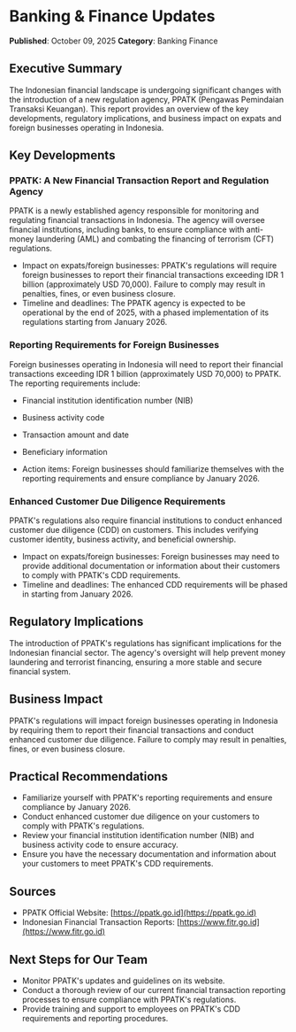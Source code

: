 # Banking & Finance Updates

**Published**: October 09, 2025
**Category**: Banking Finance

## Executive Summary

The Indonesian financial landscape is undergoing significant changes with the introduction of a new regulation agency, PPATK (Pengawas Pemindaian Transaksi Keuangan). This report provides an overview of the key developments, regulatory implications, and business impact on expats and foreign businesses operating in Indonesia.

## Key Developments

### PPATK: A New Financial Transaction Report and Regulation Agency
PPATK is a newly established agency responsible for monitoring and regulating financial transactions in Indonesia. The agency will oversee financial institutions, including banks, to ensure compliance with anti-money laundering (AML) and combating the financing of terrorism (CFT) regulations.

* Impact on expats/foreign businesses: PPATK's regulations will require foreign businesses to report their financial transactions exceeding IDR 1 billion (approximately USD 70,000). Failure to comply may result in penalties, fines, or even business closure.
* Timeline and deadlines: The PPATK agency is expected to be operational by the end of 2025, with a phased implementation of its regulations starting from January 2026.

### Reporting Requirements for Foreign Businesses
Foreign businesses operating in Indonesia will need to report their financial transactions exceeding IDR 1 billion (approximately USD 70,000) to PPATK. The reporting requirements include:
* Financial institution identification number (NIB)
* Business activity code
* Transaction amount and date
* Beneficiary information

* Action items: Foreign businesses should familiarize themselves with the reporting requirements and ensure compliance by January 2026.

### Enhanced Customer Due Diligence Requirements
PPATK's regulations also require financial institutions to conduct enhanced customer due diligence (CDD) on customers. This includes verifying customer identity, business activity, and beneficial ownership.

* Impact on expats/foreign businesses: Foreign businesses may need to provide additional documentation or information about their customers to comply with PPATK's CDD requirements.
* Timeline and deadlines: The enhanced CDD requirements will be phased in starting from January 2026.

## Regulatory Implications

The introduction of PPATK's regulations has significant implications for the Indonesian financial sector. The agency's oversight will help prevent money laundering and terrorist financing, ensuring a more stable and secure financial system.

## Business Impact
PPATK's regulations will impact foreign businesses operating in Indonesia by requiring them to report their financial transactions and conduct enhanced customer due diligence. Failure to comply may result in penalties, fines, or even business closure.

## Practical Recommendations

* Familiarize yourself with PPATK's reporting requirements and ensure compliance by January 2026.
* Conduct enhanced customer due diligence on your customers to comply with PPATK's regulations.
* Review your financial institution identification number (NIB) and business activity code to ensure accuracy.
* Ensure you have the necessary documentation and information about your customers to meet PPATK's CDD requirements.

## Sources

* PPATK Official Website: [https://ppatk.go.id](https://ppatk.go.id)
* Indonesian Financial Transaction Reports: [https://www.fitr.go.id](https://www.fitr.go.id)

## Next Steps for Our Team

* Monitor PPATK's updates and guidelines on its website.
* Conduct a thorough review of our current financial transaction reporting processes to ensure compliance with PPATK's regulations.
* Provide training and support to employees on PPATK's CDD requirements and reporting procedures.
